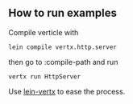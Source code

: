## How to run examples

Compile verticle with 

```
lein compile vertx.http.server
```

then go to :compile-path and run

```
vertx run HttpServer
```

Use [lein-vertx](http://www.github.com/isaiah/lein-vertx) to ease the process.
